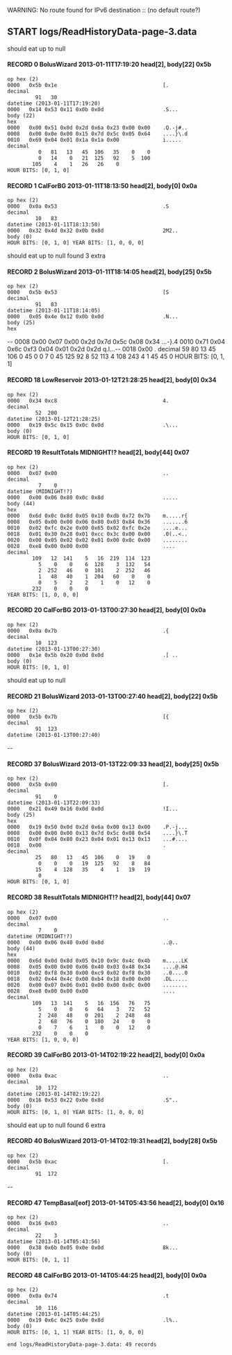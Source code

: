 WARNING: No route found for IPv6 destination :: (no default route?)
## START logs/ReadHistoryData-page-3.data
should eat up to null
#### RECORD 0 BolusWizard 2013-01-11T17:19:20 head[2], body[22] 0x5b
    op hex (2)
    0000   0x5b 0x1e                                  [.
    decimal
             91   30
    datetime (2013-01-11T17:19:20)
    0000   0x14 0x53 0x11 0x0b 0x0d                   .S...
    body (22)
    hex
    0000   0x00 0x51 0x0d 0x2d 0x6a 0x23 0x00 0x00    .Q.-j#..
    0008   0x00 0x0e 0x00 0x15 0x7d 0x5c 0x05 0x64    ....}\.d
    0010   0x69 0x04 0x01 0x1a 0x1a 0x00              i.....
    decimal
              0   81   13   45  106   35    0    0
              0   14    0   21  125   92    5  100
            105    4    1   26   26    0
    HOUR BITS: [0, 1, 0]

#### RECORD 1 CalForBG 2013-01-11T18:13:50 head[2], body[0] 0x0a
    op hex (2)
    0000   0x0a 0x53                                  .S
    decimal
             10   83
    datetime (2013-01-11T18:13:50)
    0000   0x32 0x4d 0x32 0x0b 0x8d                   2M2..
    body (0)
    HOUR BITS: [0, 1, 0] YEAR BITS: [1, 0, 0, 0]

should eat up to null
found 3 extra
#### RECORD 2 BolusWizard 2013-01-11T18:14:05 head[2], body[25] 0x5b
    op hex (2)
    0000   0x5b 0x53                                  [S
    decimal
             91   83
    datetime (2013-01-11T18:14:05)
    0000   0x05 0x4e 0x12 0x0b 0x0d                   .N...
    body (25)
    hex
--
    0008   0x00 0x07 0x00 0x2d 0x7d 0x5c 0x08 0x34    ...-}\.4
    0010   0x71 0x04 0x6c 0xf3 0x04 0x01 0x2d 0x2d    q.l...--
    0018   0x00                                       .
    decimal
             59   80   13   45  106    0   45    0
              0    7    0   45  125   92    8   52
            113    4  108  243    4    1   45   45
              0
    HOUR BITS: [0, 1, 1]

#### RECORD 18 LowReservoir 2013-01-12T21:28:25 head[2], body[0] 0x34
    op hex (2)
    0000   0x34 0xc8                                  4.
    decimal
             52  200
    datetime (2013-01-12T21:28:25)
    0000   0x19 0x5c 0x15 0x0c 0x0d                   .\...
    body (0)
    HOUR BITS: [0, 1, 0]

#### RECORD 19 ResultTotals MIDNIGHT!? head[2], body[44] 0x07
    op hex (2)
    0000   0x07 0x00                                  ..
    decimal
              7    0
    datetime (MIDNIGHT!?)
    0000   0x00 0x06 0x80 0x0c 0x8d                   .....
    body (44)
    hex
    0000   0x6d 0x0c 0x8d 0x05 0x10 0xdb 0x72 0x7b    m.....r{
    0008   0x05 0x00 0x00 0x06 0x80 0x03 0x84 0x36    .......6
    0010   0x02 0xfc 0x2e 0x00 0x65 0x02 0xfc 0x2e    ....e...
    0018   0x01 0x30 0x28 0x01 0xcc 0x3c 0x00 0x00    .0(..<..
    0020   0x00 0x05 0x02 0x02 0x01 0x00 0x0c 0x00    ........
    0028   0xe8 0x00 0x00 0x00                        ....
    decimal
            109   12  141    5   16  219  114  123
              5    0    0    6  128    3  132   54
              2  252   46    0  101    2  252   46
              1   48   40    1  204   60    0    0
              0    5    2    2    1    0   12    0
            232    0    0    0
    YEAR BITS: [1, 0, 0, 0]

#### RECORD 20 CalForBG 2013-01-13T00:27:30 head[2], body[0] 0x0a
    op hex (2)
    0000   0x0a 0x7b                                  .{
    decimal
             10  123
    datetime (2013-01-13T00:27:30)
    0000   0x1e 0x5b 0x20 0x0d 0x0d                   .[ ..
    body (0)
    HOUR BITS: [0, 1, 0]

should eat up to null
#### RECORD 21 BolusWizard 2013-01-13T00:27:40 head[2], body[22] 0x5b
    op hex (2)
    0000   0x5b 0x7b                                  [{
    decimal
             91  123
    datetime (2013-01-13T00:27:40)
--
#### RECORD 37 BolusWizard 2013-01-13T22:09:33 head[2], body[25] 0x5b
    op hex (2)
    0000   0x5b 0x00                                  [.
    decimal
             91    0
    datetime (2013-01-13T22:09:33)
    0000   0x21 0x49 0x16 0x0d 0x0d                   !I...
    body (25)
    hex
    0000   0x19 0x50 0x0d 0x2d 0x6a 0x00 0x13 0x00    .P.-j...
    0008   0x00 0x00 0x00 0x13 0x7d 0x5c 0x08 0x54    ....}\.T
    0010   0x0f 0x04 0x80 0x23 0x04 0x01 0x13 0x13    ...#....
    0018   0x00                                       .
    decimal
             25   80   13   45  106    0   19    0
              0    0    0   19  125   92    8   84
             15    4  128   35    4    1   19   19
              0
    HOUR BITS: [0, 1, 0]

#### RECORD 38 ResultTotals MIDNIGHT!? head[2], body[44] 0x07
    op hex (2)
    0000   0x07 0x00                                  ..
    decimal
              7    0
    datetime (MIDNIGHT!?)
    0000   0x00 0x06 0x40 0x0d 0x8d                   ..@..
    body (44)
    hex
    0000   0x6d 0x0d 0x8d 0x05 0x10 0x9c 0x4c 0x4b    m.....LK
    0008   0x05 0x00 0x00 0x06 0x40 0x03 0x48 0x34    ....@.H4
    0010   0x02 0xf8 0x30 0x00 0xc9 0x02 0xf8 0x30    ..0....0
    0018   0x02 0x44 0x4c 0x00 0xb4 0x18 0x00 0x00    .DL.....
    0020   0x00 0x07 0x06 0x01 0x00 0x00 0x0c 0x00    ........
    0028   0xe8 0x00 0x00 0x00                        ....
    decimal
            109   13  141    5   16  156   76   75
              5    0    0    6   64    3   72   52
              2  248   48    0  201    2  248   48
              2   68   76    0  180   24    0    0
              0    7    6    1    0    0   12    0
            232    0    0    0
    YEAR BITS: [1, 0, 0, 0]

#### RECORD 39 CalForBG 2013-01-14T02:19:22 head[2], body[0] 0x0a
    op hex (2)
    0000   0x0a 0xac                                  ..
    decimal
             10  172
    datetime (2013-01-14T02:19:22)
    0000   0x16 0x53 0x22 0x0e 0x8d                   .S"..
    body (0)
    HOUR BITS: [0, 1, 0] YEAR BITS: [1, 0, 0, 0]

should eat up to null
found 6 extra
#### RECORD 40 BolusWizard 2013-01-14T02:19:31 head[2], body[28] 0x5b
    op hex (2)
    0000   0x5b 0xac                                  [.
    decimal
             91  172
--
#### RECORD 47 TempBasal[eof] 2013-01-14T05:43:56 head[2], body[0] 0x16
    op hex (2)
    0000   0x16 0x03                                  ..
    decimal
             22    3
    datetime (2013-01-14T05:43:56)
    0000   0x38 0x6b 0x05 0x0e 0x0d                   8k...
    body (0)
    HOUR BITS: [0, 1, 1]

#### RECORD 48 CalForBG 2013-01-14T05:44:25 head[2], body[0] 0x0a
    op hex (2)
    0000   0x0a 0x74                                  .t
    decimal
             10  116
    datetime (2013-01-14T05:44:25)
    0000   0x19 0x6c 0x25 0x0e 0x8d                   .l%..
    body (0)
    HOUR BITS: [0, 1, 1] YEAR BITS: [1, 0, 0, 0]

`end logs/ReadHistoryData-page-3.data: 49 records`
